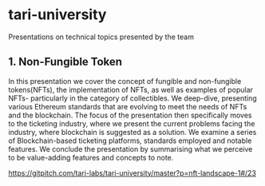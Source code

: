 # tari-university
Presentations on technical topics presented by the team

## 1. Non-Fungible Token
In this presentation we cover the concept of fungible and non-fungible tokens(NFTs), the implementation of NFTs, as well as examples of popular NFTs- particularly in the category of collectibles. We deep-dive, presenting various Ethereum standards that are evolving to meet the needs of NFTs and the blockchain. The focus of the presentation then specifically moves to the ticketing industry, where we present the current problems facing the industry, where blockchain is suggested as a solution. We examine a series of Blockchain-based ticketing platforms, standards employed and notable features. We conclude the presentation by summarising what we perceive to be value-adding features and concepts to note. 

<https://gitpitch.com/tari-labs/tari-university/master?p=nft-landscape-1#/23>
